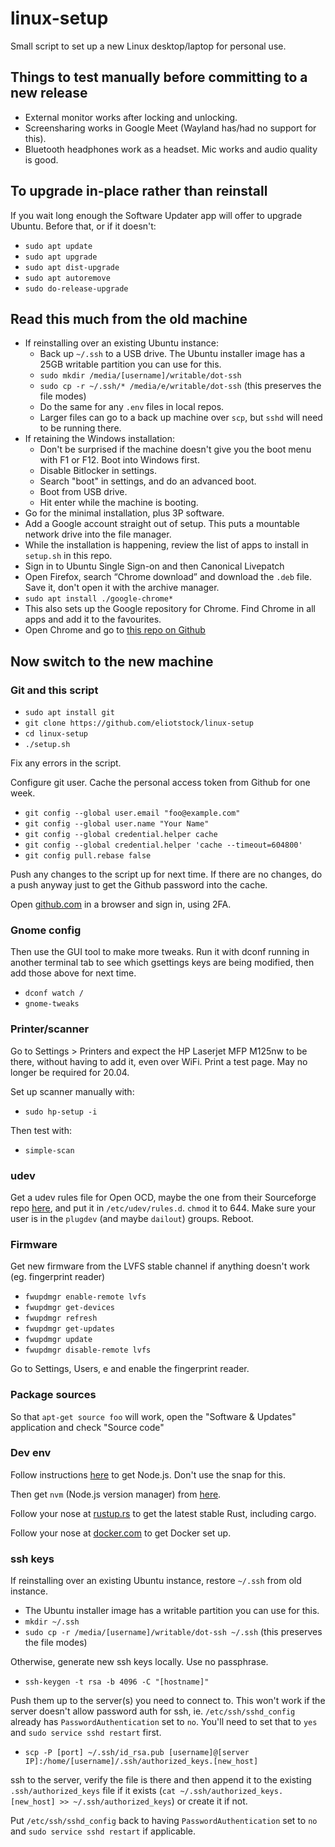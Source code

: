 # linux-setup

Small script to set up a new Linux desktop/laptop for personal use.

## Things to test manually before committing to a new release

* External monitor works after locking and unlocking.
* Screensharing works in Google Meet (Wayland has/had no support for this).
* Bluetooth headphones work as a headset. Mic works and audio quality is good.

## To upgrade in-place rather than reinstall

If you wait long enough the Software Updater app will offer to upgrade Ubuntu. Before that, or if it doesn't:

* `sudo apt update`
* `sudo apt upgrade`
* `sudo apt dist-upgrade`
* `sudo apt autoremove`
* `sudo do-release-upgrade`

## Read this much from the old machine

* If reinstalling over an existing Ubuntu instance:
    * Back up `~/.ssh` to a USB drive. The Ubuntu installer image has a 25GB writable partition you can use for this.
    * `sudo mkdir /media/[username]/writable/dot-ssh`
    * `sudo cp -r ~/.ssh/* /media/e/writable/dot-ssh` (this preserves the file modes)
    * Do the same for any `.env` files in local repos.
    * Larger files can go to a back up machine over `scp`, but `sshd` will need to be running there.
* If retaining the Windows installation:
    * Don't be surprised if the machine doesn't give you the boot menu with F1 or F12. Boot into Windows first.
    * Disable Bitlocker in settings.
    * Search "boot" in settings, and do an advanced boot.
    * Boot from USB drive.
    * Hit enter while the machine is booting.
* Go for the minimal installation, plus 3P software.
* Add a Google account straight out of setup. This puts a mountable network drive into the file manager.
* While the installation is happening, review the list of apps to install in `setup.sh` in this repo.
* Sign in to Ubuntu Single Sign-on and then Canonical Livepatch
* Open Firefox, search “Chrome download” and download the `.deb` file. Save it, don't open it with the archive manager. 
* `sudo apt install ./google-chrome*`
* This also sets up the Google repository for Chrome. Find Chrome in all apps and add it to the favourites.
* Open Chrome and go to [this repo on Github](https://github.com/eliotstock/linux-setup)

## Now switch to the new machine

### Git and this script

* `sudo apt install git`
* `git clone https://github.com/eliotstock/linux-setup`
* `cd linux-setup`
* `./setup.sh`

Fix any errors in the script.

Configure git user. Cache the personal access token from Github for one week.

* `git config --global user.email "foo@example.com"`
* `git config --global user.name "Your Name"`
* `git config --global credential.helper cache`
* `git config --global credential.helper 'cache --timeout=604800'`
* `git config pull.rebase false`

Push any changes to the script up for next time. If there are no changes, do a push anyway just to get the Github password into the cache.

Open [github.com](https://github.com) in a browser and sign in, using 2FA.

### Gnome config

Then use the GUI tool to make more tweaks. Run it with dconf running in another terminal tab to see which gsettings keys are being modified, then add those above for next time.

* `dconf watch /`
* `gnome-tweaks`

### Printer/scanner

Go to Settings > Printers and expect the HP Laserjet MFP M125nw to be there, without having to add it, even over WiFi. Print a test page. May no longer be required for 20.04.

Set up scanner manually with:

* `sudo hp-setup -i`

Then test with:

* `simple-scan`

### udev

Get a udev rules file for Open OCD, maybe the one from their Sourceforge repo [here](https://sourceforge.net/p/openocd/code/ci/master/tree/contrib/60-openocd.rules), and put it in `/etc/udev/rules.d`. `chmod` it to 644. Make sure your user is in the `plugdev` (and maybe `dailout`) groups. Reboot.

### Firmware

Get new firmware from the LVFS stable channel if anything doesn't work (eg. fingerprint reader)

* `fwupdmgr enable-remote lvfs`
* `fwupdmgr get-devices`
* `fwupdmgr refresh`
* `fwupdmgr get-updates`
* `fwupdmgr update`
* `fwupdmgr disable-remote lvfs`

Go to Settings, Users, e and enable the fingerprint reader.

### Package sources

So that `apt-get source foo` will work, open the "Software & Updates" application and check "Source code"

### Dev env

Follow instructions [here](https://github.com/nodesource/distributions/blob/master/README.md#debinstall) to get Node.js. Don't use the snap for this.

Then get `nvm` (Node.js version manager) from [here](https://heynode.com/tutorial/install-nodejs-locally-nvm/).

Follow your nose at [rustup.rs](https://rustup.rs/) to get the latest stable Rust, including cargo.

Follow your nose at [docker.com](https://docs.docker.com/desktop/linux/install/ubuntu/) to get Docker set up.

### ssh keys

If reinstalling over an existing Ubuntu instance, restore `~/.ssh` from old instance.

* The Ubuntu installer image has a writable partition you can use for this.
* `mkdir ~/.ssh`
* `sudo cp -r /media/[username]/writable/dot-ssh ~/.ssh` (this preserves the file modes)

Otherwise, generate new ssh keys locally. Use no passphrase.

* `ssh-keygen -t rsa -b 4096 -C "[hostname]"`

Push them up to the server(s) you need to connect to. This won't work if the server doesn't allow password auth for ssh, ie. `/etc/ssh/sshd_config` already has `PasswordAuthentication` set to `no`. You'll need to set that to `yes` and `sudo service sshd restart` first.

* `scp -P [port] ~/.ssh/id_rsa.pub [username]@[server IP]:/home/[username]/.ssh/authorized_keys.[new_host]`

ssh to the server, verify the file is there and then append it to the existing `.ssh/authorized_keys` file if it exists (`cat ~/.ssh/authorized_keys.[new_host] >> ~/.ssh/authorized_keys`) or create it if not.

Put `/etc/ssh/sshd_config` back to having `PasswordAuthentication` set to `no` and `sudo service sshd restart` if applicable.
